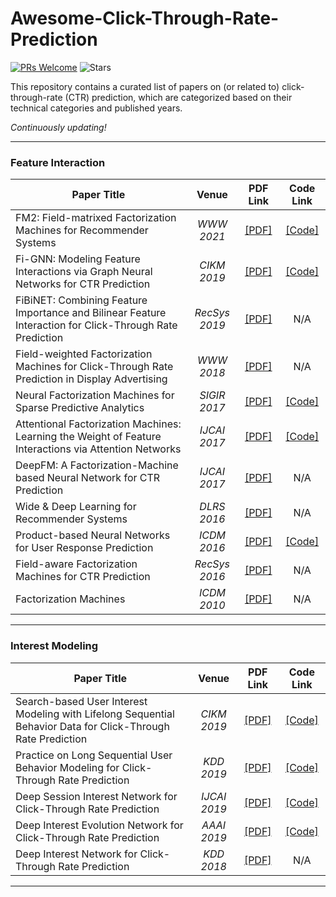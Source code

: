 # Awesome-Click-Through-Rate-Prediction
[![PRs Welcome](https://img.shields.io/badge/PRs-welcome-yellow.svg)](https://github.com/YuanchenBei/Awesome-Click-Through-Rate-Prediction) 
![Stars](https://img.shields.io/github/stars/YuanchenBei/Awesome-Click-Through-Rate-Prediction?color=green)

This repository contains a curated list of papers on (or related to) click-through-rate (CTR) prediction, which are categorized based on their technical categories and published years.

*Continuously updating!*

----

### Feature Interaction

| **Paper Title** | **Venue** | **PDF Link** | **Code Link** |
| --------------- | :--------: | :--------: | :--------: | 
| FM2: Field-matrixed Factorization Machines for Recommender Systems | _WWW 2021_ | [[PDF]](https://dl.acm.org/doi/pdf/10.1145/3442381.3449930) | [[Code]](https://github.com/yahoo/FmFM) |
| Fi-GNN: Modeling Feature Interactions via Graph Neural Networks for CTR Prediction | _CIKM 2019_ | [[PDF]](https://dl.acm.org/doi/pdf/10.1145/3357384.3357951) | [[Code]](https://github.com/JiangShaoYin/FIGNN) |
| FiBiNET: Combining Feature Importance and Bilinear Feature Interaction for Click-Through Rate Prediction | _RecSys 2019_ | [[PDF]](https://dl.acm.org/doi/pdf/10.1145/3298689.3347043) | N/A | 
| Field-weighted Factorization Machines for Click-Through Rate Prediction in Display Advertising | _WWW 2018_ | [[PDF]](https://dl.acm.org/doi/pdf/10.1145/3178876.3186040) | N/A |
| Neural Factorization Machines for Sparse Predictive Analytics | _SIGIR 2017_ | [[PDF]](https://dl.acm.org/doi/pdf/10.1145/3077136.3080777) | [[Code]](https://github.com/hexiangnan/neural_factorization_machine) |
| Attentional Factorization Machines: Learning the Weight of Feature Interactions via Attention Networks | _IJCAI 2017_ | [[PDF]](https://www.ijcai.org/proceedings/2017/0435.pdf) | [[Code]](https://github.com/hexiangnan/attentional_factorization_machine) |
| DeepFM: A Factorization-Machine based Neural Network for CTR Prediction | _IJCAI 2017_ | [[PDF]](https://www.ijcai.org/proceedings/2017/0239.pdf) | N/A |
| Wide & Deep Learning for Recommender Systems | _DLRS 2016_ | [[PDF]](https://dl.acm.org/doi/pdf/10.1145/2988450.2988454) | N/A |
| Product-based Neural Networks for User Response Prediction | _ICDM 2016_ | [[PDF]](https://arxiv.org/pdf/1611.00144.pdf) | [[Code]](https://github.com/Atomu2014/product-nets) |
| Field-aware Factorization Machines for CTR Prediction | _RecSys 2016_ | [[PDF]](https://dl.acm.org/doi/pdf/10.1145/2959100.2959134) | N/A |
| Factorization Machines | _ICDM 2010_ |[[PDF]](https://analyticsconsultores.com.mx/wp-content/uploads/2019/03/Factorization-Machines-Steffen-Rendle-Osaka-University-2010.pdf) | N/A |


----

### Interest Modeling

| **Paper Title** | **Venue** | **PDF Link** | **Code Link** |
| --------------- | :--------: | :--------: | :--------: | 
| Search-based User Interest Modeling with Lifelong Sequential Behavior Data for Click-Through Rate Prediction | _CIKM 2019_ | [[PDF]](https://dl.acm.org/doi/pdf/10.1145/3340531.3412744) | [[Code]](https://github.com/tttwwy/sim) |
| Practice on Long Sequential User Behavior Modeling for Click-Through Rate Prediction | _KDD 2019_ | [[PDF]](https://dl.acm.org/doi/pdf/10.1145/3292500.3330666) | [[Code]](https://github.com/UIC-Paper/MIMN) |
| Deep Session Interest Network for Click-Through Rate Prediction | _IJCAI 2019_ | [[PDF]](https://arxiv.org/pdf/1905.06482.pdf) | [[Code]](https://github.com/shenweichen/DSIN) |
| Deep Interest Evolution Network for Click-Through Rate Prediction | _AAAI 2019_ | [[PDF]](https://ojs.aaai.org/index.php/AAAI/article/download/4545/4423) | [[Code]](https://github.com/mouna99/dien) |
| Deep Interest Network for Click-Through Rate Prediction | _KDD 2018_ | [[PDF]](https://dl.acm.org/doi/pdf/10.1145/3219819.3219823) | N/A |

----
